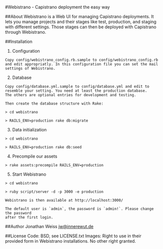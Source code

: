 #Webistrano - Capistrano deployment the easy way



##About
  Webistrano is a Web UI for managing Capistrano deployments.
  It lets you manage projects and their stages like test, production, 
  and staging with different settings. Those stages can then
  be deployed with Capistrano through Webistrano.


##Installation

  1. Configuration
  
    Copy config/webistrano_config.rb.sample to config/webistrano_config.rb
    and edit appropriatly. In this configuration file you can set the mail
    settings of Webistrano.
  
  2. Database
  
    Copy config/database.yml.sample to config/database.yml and edit to
    resemble your setting. You need at least the production database.
    The others are optional entries for development and testing.
  
    Then create the database structure with Rake:
  
    > cd webistrano

    > RAILS_ENV=production rake db:migrate
  
  3. Data initialization

    > cd webistrano

    > RAILS_ENV=production rake db:seed

  4. Precompile our assets

    > rake assets:precompile RAILS_ENV=production

  5. Start Webistrano
  
    > cd webistrano

    > ruby script/server -d -p 3000 -e production
  
    Webistrano is then available at http://localhost:3000/
  
    The default user is `admin`, the password is `admin!`. Please change the password
    after the first login.
  
##Author
  Jonathan Weiss <jw@innerewut.de>
  
##License
  Code: BSD, see LICENSE.txt
  Images: Right to use in their provided form in Webistrano installations. No other right granted.
